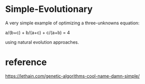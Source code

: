 # Simple-Evolutionary

A very simple example of optimizing a three-unknowns equation:

a/(b+c) +  b/(a+c) + c/(a+b) = 4

using natural evolution approaches.

# reference
https://lethain.com/genetic-algorithms-cool-name-damn-simple/
